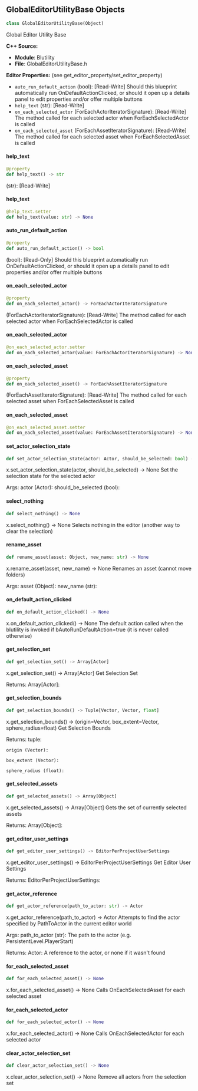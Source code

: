 ## GlobalEditorUtilityBase Objects

```python
class GlobalEditorUtilityBase(Object)
```

Global Editor Utility Base

**C++ Source:**

- **Module**: Blutility
- **File**: GlobalEditorUtilityBase.h

**Editor Properties:** (see get_editor_property/set_editor_property)

- ``auto_run_default_action`` (bool):  [Read-Write] Should this blueprint automatically run OnDefaultActionClicked, or should it open up a details panel to edit properties and/or offer multiple buttons
- ``help_text`` (str):  [Read-Write]
- ``on_each_selected_actor`` (ForEachActorIteratorSignature):  [Read-Write] The method called for each selected actor when ForEachSelectedActor is called
- ``on_each_selected_asset`` (ForEachAssetIteratorSignature):  [Read-Write] The method called for each selected asset when ForEachSelectedAsset is called

<a id="unreal.GlobalEditorUtilityBase.help_text"></a>

#### help_text

```python
@property
def help_text() -> str
```

(str):  [Read-Write]

<a id="unreal.GlobalEditorUtilityBase.help_text"></a>

#### help_text

```python
@help_text.setter
def help_text(value: str) -> None
```

<a id="unreal.GlobalEditorUtilityBase.auto_run_default_action"></a>

#### auto_run_default_action

```python
@property
def auto_run_default_action() -> bool
```

(bool):  [Read-Only] Should this blueprint automatically run OnDefaultActionClicked, or should it open up a details panel to edit properties and/or offer multiple buttons

<a id="unreal.GlobalEditorUtilityBase.on_each_selected_actor"></a>

#### on_each_selected_actor

```python
@property
def on_each_selected_actor() -> ForEachActorIteratorSignature
```

(ForEachActorIteratorSignature):  [Read-Write] The method called for each selected actor when ForEachSelectedActor is called

<a id="unreal.GlobalEditorUtilityBase.on_each_selected_actor"></a>

#### on_each_selected_actor

```python
@on_each_selected_actor.setter
def on_each_selected_actor(value: ForEachActorIteratorSignature) -> None
```

<a id="unreal.GlobalEditorUtilityBase.on_each_selected_asset"></a>

#### on_each_selected_asset

```python
@property
def on_each_selected_asset() -> ForEachAssetIteratorSignature
```

(ForEachAssetIteratorSignature):  [Read-Write] The method called for each selected asset when ForEachSelectedAsset is called

<a id="unreal.GlobalEditorUtilityBase.on_each_selected_asset"></a>

#### on_each_selected_asset

```python
@on_each_selected_asset.setter
def on_each_selected_asset(value: ForEachAssetIteratorSignature) -> None
```

<a id="unreal.GlobalEditorUtilityBase.set_actor_selection_state"></a>

#### set_actor_selection_state

```python
def set_actor_selection_state(actor: Actor, should_be_selected: bool) -> None
```

x.set_actor_selection_state(actor, should_be_selected) -> None
Set the selection state for the selected actor

Args:
    actor (Actor): 
    should_be_selected (bool):

<a id="unreal.GlobalEditorUtilityBase.select_nothing"></a>

#### select_nothing

```python
def select_nothing() -> None
```

x.select_nothing() -> None
Selects nothing in the editor (another way to clear the selection)

<a id="unreal.GlobalEditorUtilityBase.rename_asset"></a>

#### rename_asset

```python
def rename_asset(asset: Object, new_name: str) -> None
```

x.rename_asset(asset, new_name) -> None
Renames an asset (cannot move folders)

Args:
    asset (Object): 
    new_name (str):

<a id="unreal.GlobalEditorUtilityBase.on_default_action_clicked"></a>

#### on_default_action_clicked

```python
def on_default_action_clicked() -> None
```

x.on_default_action_clicked() -> None
The default action called when the blutility is invoked if bAutoRunDefaultAction=true (it is never called otherwise)

<a id="unreal.GlobalEditorUtilityBase.get_selection_set"></a>

#### get_selection_set

```python
def get_selection_set() -> Array[Actor]
```

x.get_selection_set() -> Array[Actor]
Get Selection Set

Returns:
    Array[Actor]:

<a id="unreal.GlobalEditorUtilityBase.get_selection_bounds"></a>

#### get_selection_bounds

```python
def get_selection_bounds() -> Tuple[Vector, Vector, float]
```

x.get_selection_bounds() -> (origin=Vector, box_extent=Vector, sphere_radius=float)
Get Selection Bounds

Returns:
    tuple: 

    origin (Vector): 

    box_extent (Vector): 

    sphere_radius (float):

<a id="unreal.GlobalEditorUtilityBase.get_selected_assets"></a>

#### get_selected_assets

```python
def get_selected_assets() -> Array[Object]
```

x.get_selected_assets() -> Array[Object]
Gets the set of currently selected assets

Returns:
    Array[Object]:

<a id="unreal.GlobalEditorUtilityBase.get_editor_user_settings"></a>

#### get_editor_user_settings

```python
def get_editor_user_settings() -> EditorPerProjectUserSettings
```

x.get_editor_user_settings() -> EditorPerProjectUserSettings
Get Editor User Settings

Returns:
    EditorPerProjectUserSettings:

<a id="unreal.GlobalEditorUtilityBase.get_actor_reference"></a>

#### get_actor_reference

```python
def get_actor_reference(path_to_actor: str) -> Actor
```

x.get_actor_reference(path_to_actor) -> Actor
Attempts to find the actor specified by PathToActor in the current editor world

Args:
    path_to_actor (str): The path to the actor (e.g. PersistentLevel.PlayerStart)

Returns:
    Actor: A reference to the actor, or none if it wasn't found

<a id="unreal.GlobalEditorUtilityBase.for_each_selected_asset"></a>

#### for_each_selected_asset

```python
def for_each_selected_asset() -> None
```

x.for_each_selected_asset() -> None
Calls OnEachSelectedAsset for each selected asset

<a id="unreal.GlobalEditorUtilityBase.for_each_selected_actor"></a>

#### for_each_selected_actor

```python
def for_each_selected_actor() -> None
```

x.for_each_selected_actor() -> None
Calls OnEachSelectedActor for each selected actor

<a id="unreal.GlobalEditorUtilityBase.clear_actor_selection_set"></a>

#### clear_actor_selection_set

```python
def clear_actor_selection_set() -> None
```

x.clear_actor_selection_set() -> None
Remove all actors from the selection set

<a id="unreal.EditorUtilityExtension"></a>